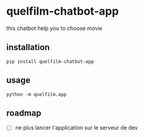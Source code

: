 # quelfilm-chatbot-app

this chatbot help you to choose movie

## installation

````shell script
pip install quelfilm-chatbot-app
````

## usage

````shell script
python -m quelfilm.app
````

## roadmap

- [ ] ne plus lancer l'application sur le serveur de dev
